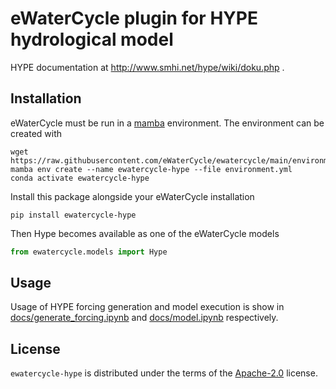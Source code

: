 # eWaterCycle plugin for HYPE hydrological model

HYPE documentation at http://www.smhi.net/hype/wiki/doku.php .

## Installation

eWaterCycle must be run in a [mamba](https://conda-forge.org/miniforge/) environment. The environment can be created with

```console
wget https://raw.githubusercontent.com/eWaterCycle/ewatercycle/main/environment.yml
mamba env create --name ewatercycle-hype --file environment.yml
conda activate ewatercycle-hype
```

Install this package alongside your eWaterCycle installation

```console
pip install ewatercycle-hype
```

Then Hype becomes available as one of the eWaterCycle models

```python
from ewatercycle.models import Hype
```

## Usage

Usage of HYPE forcing generation and model execution is show in 
[docs/generate_forcing.ipynb](https://github.com/eWaterCycle/ewatercycle-hype/tree/main/docs/generate_forcing.ipynb) and [docs/model.ipynb](https://github.com/eWaterCycle/ewatercycle-hype/tree/main/docs/model.ipynb) respectively.

## License

`ewatercycle-hype` is distributed under the terms of the [Apache-2.0](https://spdx.org/licenses/Apache-2.0.html) license.
